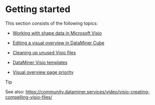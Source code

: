 # Getting started

This section consists of the following topics:

- [Working with shape data in Microsoft Visio](Working_with_shape_data_in_Microsoft_Visio.md)

- [Editing a visual overview in DataMiner Cube](Editing_a_visual_overview_in_DataMiner_Cube.md)

- [Cleaning up unused Visio files](Cleaning_up_unused_Visio_files.md)

- [DataMiner Visio templates](DataMiner_Visio_templates.md)

- [Visual overview page priority](Visual_overview_page_priority.md)

> [!TIP]
> See also:
> <https://community.dataminer.services/video/visio-creating-compelling-visio-files/> 
